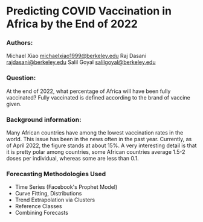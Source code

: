 # Predicting COVID Vaccination in Africa by the End of 2022

### Authors: 
Michael Xiao
michaelxiao1999@berkeley.edu
Raj Dasani
rajdasani@berkeley.edu
Salil Goyal
salilgoyal@berkeley.edu

### Question: 
At the end of 2022, what percentage of Africa will have been fully vaccinated? Fully vaccinated is defined according to the brand of vaccine given.

### Background information: 
Many African countries have among the lowest vaccination rates in the world. This issue has been in the news often in the past year. Currently, as of April 2022, the figure stands at about 15%. A very interesting detail is that it is pretty polar among countries, some African countries average 1.5-2 doses per individual, whereas some are less than 0.1. 

### Forecasting Methodologies Used
- Time Series (Facebook's Prophet Model)
- Curve Fitting, Distributions 
- Trend Extrapolation via Clusters 
- Reference Classes
- Combining Forecasts 
